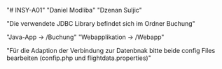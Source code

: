 "# INSY-A01" 
"Daniel Modliba" 
"Dzenan Suljic"

"Die verwendete JDBC Library befindet sich im Ordner Buchung"

"Java-App  ->  /Buchung"
"Webapplikation  ->  /Webapp"

"Für die Adaption der Verbindung zur Datenbnak bitte beide config Files bearbeiten (confip.php und flightdata.properties)"